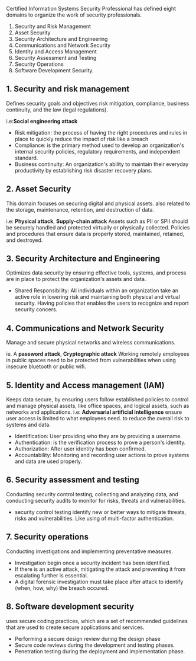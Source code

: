 Certified Information Systems Security Professional has defined eight domains to organize the work of security professionals.
1. Security and Risk Management
2. Asset Security
3. Security Architecture and Engineering
4. Communications and Network Security
5. Identity and Access Management
6. Security Assessment and Testing
7. Security Operations
8. Software Development Security.

## 1. Security and risk management

Defines security goals and objectives risk mitigation, compliance, business continuity, and the law (legal regulations).

i.e:**Social engineering attack**
- Risk mitigation: the process of having the right procedures and rules in place to quickly reduce the impact of risk like a breach
- Compliance: is the primary method used to develop an organization's internal security policies, regulatory requirements, and independent standard.
- Business continuity: An organization's ability to maintain their everyday productivity by establishing risk disaster recovery plans.

## 2. Asset Security
This domain focuses on securing digital and physical assets. also related to the storage, maintenance, retention, and destruction of data.

i.e: **Physical attack**, **Supply-chain attack**
Assets such as PII or SPII should be securely handled and protected virtually or physically collected.
Policies and procedures that ensure data is properly stored, maintained, retained, and destroyed.


## 3. Security Architecture and Engineering
Optimizes data security by ensuring effective tools, systems, and process are in place to protect the organization's assets and data.
- Shared Responsibility: All individuals within an organization take an active role in lowering risk and maintaining both physical and virtual security.
Having policies that enables the users to recognize and report security concers.

## 4. Communications and Network Security
Manage and secure physical networks and wireless communications.

ie. A **password attack**, **Cryptographic attack**
Working remotely employees in public spaces need to be protected from vulnerabilities when using insecure bluetooth or public wifi.

## 5. Identity and Access management (IAM)
Keeps data secure, by ensuring users follow established policies to control and manage physical assets, like office spaces, and logical assets, such as networks and applications.
i.e: **Adversarial artificial intelligence**
ensure user access is limited to what employees need. to reduce the overall risk to systems and data.
- Identification: User providing who they are by providing a username.
- Authentication: is the verification process to prove a person's identity.
- Authorization: After user identity has been confirmed.
- Accountability: Monitoring and recording user actions to prove systems and data are used properly.
## 6. Security assessment and testing
Conducting security control testing, collecting and analyzing data, and conducting security audits to monitor for risks, threats and vulnerabilities.
- security control testing identify new or better ways to mitigate threats, risks and vulnerabilities. Like using of multi-factor authentication.

## 7. Security operations
Conducting investigations and implementing preventative measures.
- Investigation begin once a security incident has been identified.
- If there is an active attack, mitigating the attack and preventing it from escalating further is essential.
- A digital forensic investigation must take place after attack to identify (when, how, why) the breach occured.

## 8. Software development security
uses secure coding practices, 
which are a set of recommended guidelines that are used to create secure applications and services.
- Performing a secure design review during the design phase
- Secure code reviews during the development and testing phases.
- Penetration testing during the deployment and implementation phase.

